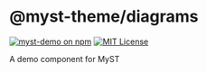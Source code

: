 # @myst-theme/diagrams

[![myst-demo on npm](https://img.shields.io/npm/v/myst-demo.svg)](https://www.npmjs.com/package/myst-demo)
[![MIT License](https://img.shields.io/badge/license-MIT-blue.svg)](https://github.com/curvenote/curvenote/blob/main/LICENSE)

A demo component for MyST
